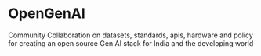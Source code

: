 # OpenGenAI
Community Collaboration on datasets, standards, apis, hardware and policy for creating an open source Gen AI stack for  India and the developing world
